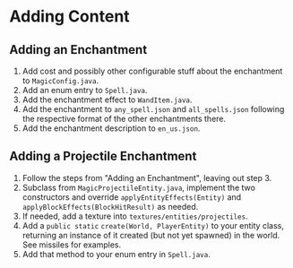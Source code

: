 # Adding Content
## Adding an Enchantment
1. Add cost and possibly other configurable stuff about the enchantment to `MagicConfig.java`.
2. Add an enum entry to `Spell.java`.
3. Add the enchantment effect to `WandItem.java`.
4. Add the enchantment to `any_spell.json` and `all_spells.json` following the respective format of the other enchantments there.
5. Add the enchantment description to `en_us.json`.

## Adding a Projectile Enchantment
1. Follow the steps from "Adding an Enchantment", leaving out step 3.
2. Subclass from `MagicProjectileEntity.java`, implement the two constructors and override `applyEntityEffects(Entity)` and `applyBlockEffects(BlockHitResult)` as needed.
3. If needed, add a texture into `textures/entities/projectiles`.
4. Add a `public static` `create(World, PlayerEntity)` to your entity class, returning an instance of it created (but not yet spawned) in the world. See missiles for examples.
5. Add that method to your enum entry in `Spell.java`.